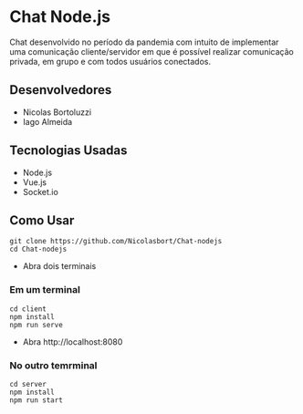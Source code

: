 # Chat Node.js

Chat desenvolvido no período da pandemia com intuito de implementar uma comunicação cliente/servidor
em que é possível realizar comunicação privada, em grupo e com todos usuários conectados.

## Desenvolvedores

- Nicolas Bortoluzzi
- Iago Almeida

## Tecnologias Usadas

- Node.js
- Vue.js
- Socket.io

## Como Usar

`git clone https://github.com/Nicolasbort/Chat-nodejs`</br>
`cd Chat-nodejs`

- Abra dois terminais

### Em um terminal

`cd client`</br>
`npm install`</br>
`npm run serve`

- Abra http://localhost:8080

### No outro temrminal

`cd server`</br>
`npm install`</br>
`npm run start`
